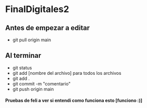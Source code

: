 # FinalDigitales2


## Antes de empezar a editar
- git pull origin main

## Al terminar 
- git status 
- git add [nombre del archivo]
para todos los archivos 
- git add .
- git commit -m "comentario"
- git push origin main


#### Pruebas de feli a ver si entendi como funciona esto [funciono :)]

